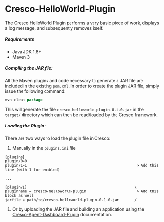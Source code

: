 # Cresco-HelloWorld-Plugin
The Cresco HelloWorld Plugin performs a very basic piece of work, displays a log message, and subsequently removes itself.

##### Requirements
* Java JDK 1.8+
* Maven 3

##### Compiling the JAR file:
All the Maven plugins and code necessary to generate a JAR file are included in the existing `pom.xml`. In order to create the plugin JAR file, simply issue the following command:
```java
mvn clean package
```
This will generate the file `cresco-helloworld-plugin-0.1.0.jar` in the `target/` directory which can then be read/loaded by the Cresco framework.

##### Loading the Plugin:

There are two ways to load the plugin file in Cresco: 
1) Manually in the `plugins.ini` file
```
[plugins]
plugin/0=0
plugin/1=1                                                  > Add this line (with 1 for enabled)

...

[plugin/1]                                                 \
pluginname = cresco-helloworld-plugin                       > Add this block as well
jarfile = path/to/cresco-helloworld-plugin-0.1.0.jar       /
```
1) Or by uploading the JAR file and building an application using the [Cresco-Agent-Dashboard-Plugin](https://github.com/ResearchWorx/Cresco-Agent-Dashboard-Plugin) documentation.